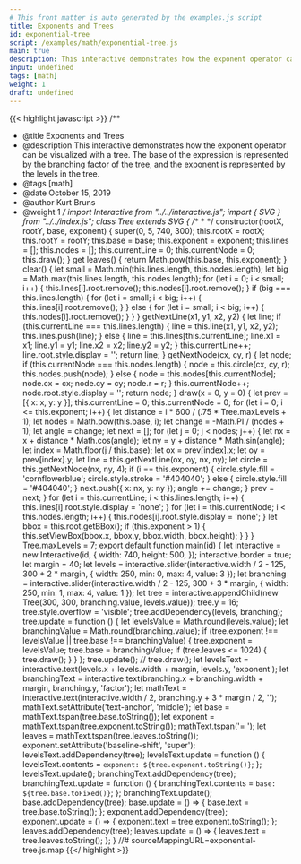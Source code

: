 ```yaml
---
# This front matter is auto generated by the examples.js script
title: Exponents and Trees
id: exponential-tree
script: /examples/math/exponential-tree.js
main: true
description: This interactive demonstrates how the exponent operator can be visualized with a tree. The base of the expression is represented by the branching factor of the tree, and the exponent is represented by the levels in the tree.
input: undefined
tags: [math]
weight: 1
draft: undefined
---
```


{{< highlight javascript >}}
/**
* @title Exponents and Trees
* @description This interactive demonstrates how the exponent operator can be visualized with a tree. The base of the expression is represented by the branching factor of the tree, and the exponent is represented by the levels in the tree.
* @tags [math]
* @date October 15, 2019
* @author Kurt Bruns
* @weight 1
*/
import Interactive from "../../interactive.js";
import { SVG } from "../../index.js";
class Tree extends SVG {
    /**
    *
    */
    constructor(rootX, rootY, base, exponent) {
        super(0, 5, 740, 300);
        this.rootX = rootX;
        this.rootY = rootY;
        this.base = base;
        this.exponent = exponent;
        this.lines = [];
        this.nodes = [];
        this.currentLine = 0;
        this.currentNode = 0;
        this.draw();
    }
    get leaves() {
        return Math.pow(this.base, this.exponent);
    }
    clear() {
        let small = Math.min(this.lines.length, this.nodes.length);
        let big = Math.max(this.lines.length, this.nodes.length);
        for (let i = 0; i < small; i++) {
            this.lines[i].root.remove();
            this.nodes[i].root.remove();
        }
        if (big === this.lines.length) {
            for (let i = small; i < big; i++) {
                this.lines[i].root.remove();
            }
        }
        else {
            for (let i = small; i < big; i++) {
                this.nodes[i].root.remove();
            }
        }
    }
    getNextLine(x1, y1, x2, y2) {
        let line;
        if (this.currentLine === this.lines.length) {
            line = this.line(x1, y1, x2, y2);
            this.lines.push(line);
        }
        else {
            line = this.lines[this.currentLine];
            line.x1 = x1;
            line.y1 = y1;
            line.x2 = x2;
            line.y2 = y2;
        }
        this.currentLine++;
        line.root.style.display = '';
        return line;
    }
    getNextNode(cx, cy, r) {
        let node;
        if (this.currentNode === this.nodes.length) {
            node = this.circle(cx, cy, r);
            this.nodes.push(node);
        }
        else {
            node = this.nodes[this.currentNode];
            node.cx = cx;
            node.cy = cy;
            node.r = r;
        }
        this.currentNode++;
        node.root.style.display = '';
        return node;
    }
    draw(x = 0, y = 0) {
        let prev = [{ x: x, y: y }];
        this.currentLine = 0;
        this.currentNode = 0;
        for (let i = 0; i <= this.exponent; i++) {
            let distance = i * 600 / (.75 * Tree.maxLevels + 1);
            let nodes = Math.pow(this.base, i);
            let change = -Math.PI / (nodes + 1);
            let angle = change;
            let next = [];
            for (let j = 0; j < nodes; j++) {
                let nx = x + distance * Math.cos(angle);
                let ny = y + distance * Math.sin(angle);
                let index = Math.floor(j / this.base);
                let ox = prev[index].x;
                let oy = prev[index].y;
                let line = this.getNextLine(ox, oy, nx, ny);
                let circle = this.getNextNode(nx, ny, 4);
                if (i == this.exponent) {
                    circle.style.fill = 'cornflowerblue';
                    circle.style.stroke = '#404040';
                }
                else {
                    circle.style.fill = '#404040';
                }
                next.push({ x: nx, y: ny });
                angle += change;
            }
            prev = next;
        }
        for (let i = this.currentLine; i < this.lines.length; i++) {
            this.lines[i].root.style.display = 'none';
        }
        for (let i = this.currentNode; i < this.nodes.length; i++) {
            this.nodes[i].root.style.display = 'none';
        }
        let bbox = this.root.getBBox();
        if (this.exponent > 1) {
            this.setViewBox(bbox.x, bbox.y, bbox.width, bbox.height);
        }
    }
}
Tree.maxLevels = 7;
export default function main(id) {
    let interactive = new Interactive(id, {
        width: 740,
        height: 500,
    });
    interactive.border = true;
    let margin = 40;
    let levels = interactive.slider(interactive.width / 2 - 125, 300 + 2 * margin, {
        width: 250,
        min: 0,
        max: 4,
        value: 3
    });
    let branching = interactive.slider(interactive.width / 2 - 125, 300 + 3 * margin, {
        width: 250,
        min: 1,
        max: 4,
        value: 1
    });
    let tree = interactive.appendChild(new Tree(300, 300, branching.value, levels.value));
    tree.y = 16;
    tree.style.overflow = 'visible';
    tree.addDependency(levels, branching);
    tree.update = function () {
        let levelsValue = Math.round(levels.value);
        let branchingValue = Math.round(branching.value);
        if (tree.exponent !== levelsValue || tree.base !== branchingValue) {
            tree.exponent = levelsValue;
            tree.base = branchingValue;
            if (tree.leaves <= 1024) {
                tree.draw();
            }
        }
    };
    tree.update();
    // tree.draw();
    let levelsText = interactive.text(levels.x + levels.width + margin, levels.y, 'exponent');
    let branchingText = interactive.text(branching.x + branching.width + margin, branching.y, 'factor');
    let mathText = interactive.text(interactive.width / 2, branching.y + 3 * margin / 2, '');
    mathText.setAttribute('text-anchor', 'middle');
    let base = mathText.tspan(tree.base.toString());
    let exponent = mathText.tspan(tree.exponent.toString());
    mathText.tspan('= ');
    let leaves = mathText.tspan(tree.leaves.toString());
    exponent.setAttribute('baseline-shift', 'super');
    levelsText.addDependency(tree);
    levelsText.update = function () {
        levelsText.contents = `exponent: ${tree.exponent.toString()}`;
    };
    levelsText.update();
    branchingText.addDependency(tree);
    branchingText.update = function () {
        branchingText.contents = `base: ${tree.base.toFixed()}`;
    };
    branchingText.update();
    base.addDependency(tree);
    base.update = () => {
        base.text = tree.base.toString();
    };
    exponent.addDependency(tree);
    exponent.update = () => {
        exponent.text = tree.exponent.toString();
    };
    leaves.addDependency(tree);
    leaves.update = () => {
        leaves.text = tree.leaves.toString();
    };
}
//# sourceMappingURL=exponential-tree.js.map
{{</ highlight >}}

